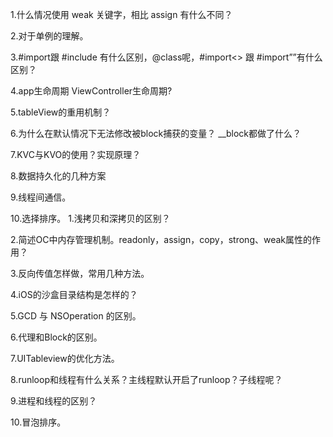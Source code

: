 1.什么情况使用 weak 关键字，相比 assign 有什么不同？


2.对于单例的理解。


3.#import跟 #include 有什么区别，@class呢，#import<> 跟 #import””有什么区别？


4.app生命周期 ViewController生命周期?


5.tableView的重用机制？


6.为什么在默认情况下无法修改被block捕获的变量？ __block都做了什么？


7.KVC与KVO的使用？实现原理？


8.数据持久化的几种方案


9.线程间通信。


10.选择排序。
1.浅拷贝和深拷贝的区别？


2.简述OC中内存管理机制。readonly，assign，copy，strong、weak属性的作用？


3.反向传值怎样做，常用几种方法。


4.iOS的沙盒目录结构是怎样的？


5.GCD 与 NSOperation 的区别。 


6.代理和Block的区别。


7.UITableview的优化方法。


8.runloop和线程有什么关系？主线程默认开启了runloop？子线程呢？


9.进程和线程的区别？


10.冒泡排序。

